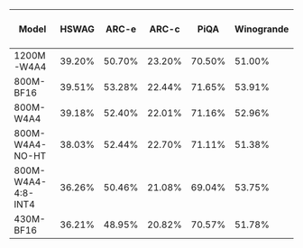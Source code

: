 | Model                     | HSWAG   | ARC-e   | ARC-c   | PiQA   | Winogrande | C4 Val Loss |
|---------------------------|---------|---------|---------|--------|------------|--------------|
| 1200M-W4A4          | 39.20%  | 50.70%  | 23.20%  | 70.50% | 51.00%    | 2.528  |
| 800M-BF16           | 39.51%  | 53.28%  | 22.44%  | 71.65% | 53.91%    | 2.461  | 
| 800M-W4A4           | 39.18%  | 52.40%  | 22.01%  | 71.16% | 52.96%   | 2.494  |
| 800M-W4A4-NO-HT     | 38.03%  | 52.44%  | 22.70%  | 71.11% | 51.38%    | 2.517 |
| 800M-W4A4-4:8-INT4  | 36.26%  | 50.46%  | 21.08%  | 69.04% | 53.75%    | 2.589 |
| 430M-BF16           | 36.21%  | 48.95%  | 20.82%  | 70.57% | 51.78%    | 2.571 |
